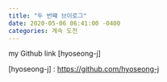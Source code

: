 ```yaml
---
title: "두 번쨰 브이로그"
date: 2020-05-06 06:41:00 -0400
categories: 계속 도전
---
```


my Github link [hyoseong-j]

[hyoseong-j] : https://github.com/hyoseong-j

